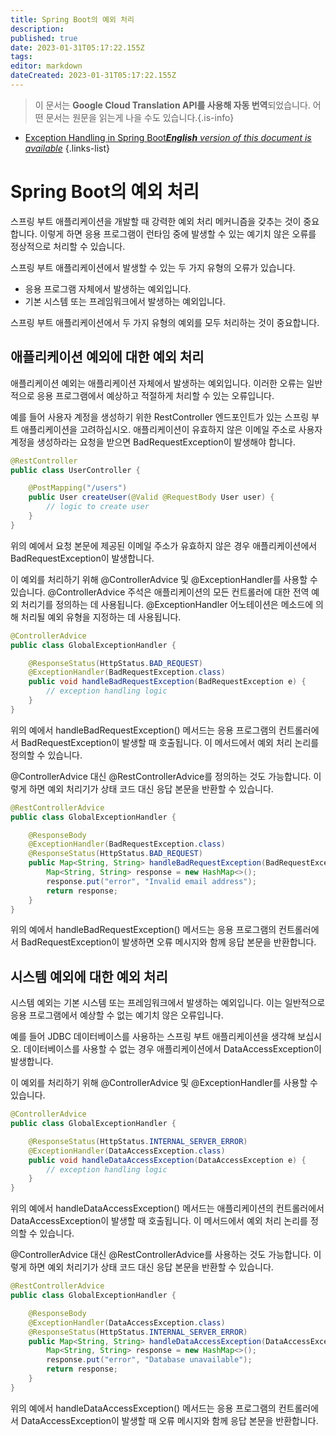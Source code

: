 ```yaml
---
title: Spring Boot의 예외 처리
description: 
published: true
date: 2023-01-31T05:17:22.155Z
tags: 
editor: markdown
dateCreated: 2023-01-31T05:17:22.155Z
---
```


> 이 문서는 **Google Cloud Translation API를 사용해 자동 번역**되었습니다.
어떤 문서는 원문을 읽는게 나을 수도 있습니다.{.is-info}
- [Exception Handling in Spring Boot***English** version of this document is available*](/en/Knowledge-base/Spring-Boot/exception-handling-in-spring-boot)
{.links-list}




# Spring Boot의 예외 처리

스프링 부트 애플리케이션을 개발할 때 강력한 예외 처리 메커니즘을 갖추는 것이 중요합니다. 이렇게 하면 응용 프로그램이 런타임 중에 발생할 수 있는 예기치 않은 오류를 정상적으로 처리할 수 있습니다.

스프링 부트 애플리케이션에서 발생할 수 있는 두 가지 유형의 오류가 있습니다.
- 응용 프로그램 자체에서 발생하는 예외입니다.
- 기본 시스템 또는 프레임워크에서 발생하는 예외입니다.

스프링 부트 애플리케이션에서 두 가지 유형의 예외를 모두 처리하는 것이 중요합니다.

## 애플리케이션 예외에 대한 예외 처리

애플리케이션 예외는 애플리케이션 자체에서 발생하는 예외입니다. 이러한 오류는 일반적으로 응용 프로그램에서 예상하고 적절하게 처리할 수 있는 오류입니다.

예를 들어 사용자 계정을 생성하기 위한 RestController 엔드포인트가 있는 스프링 부트 애플리케이션을 고려하십시오. 애플리케이션이 유효하지 않은 이메일 주소로 사용자 계정을 생성하라는 요청을 받으면 BadRequestException이 발생해야 합니다.

```java
@RestController
public class UserController {

    @PostMapping("/users")
    public User createUser(@Valid @RequestBody User user) {
        // logic to create user
    }
}
```

위의 예에서 요청 본문에 제공된 이메일 주소가 유효하지 않은 경우 애플리케이션에서 BadRequestException이 발생합니다.

 이 예외를 처리하기 위해 @ControllerAdvice 및 @ExceptionHandler를 사용할 수 있습니다. @ControllerAdvice 주석은 애플리케이션의 모든 컨트롤러에 대한 전역 예외 처리기를 정의하는 데 사용됩니다. @ExceptionHandler 어노테이션은 메소드에 의해 처리될 예외 유형을 지정하는 데 사용됩니다.

```java
@ControllerAdvice
public class GlobalExceptionHandler {

    @ResponseStatus(HttpStatus.BAD_REQUEST)
    @ExceptionHandler(BadRequestException.class)
    public void handleBadRequestException(BadRequestException e) {
        // exception handling logic
    }
}
```

위의 예에서 handleBadRequestException() 메서드는 응용 프로그램의 컨트롤러에서 BadRequestException이 발생할 때 호출됩니다. 이 메서드에서 예외 처리 논리를 정의할 수 있습니다.

@ControllerAdvice 대신 @RestControllerAdvice를 정의하는 것도 가능합니다. 이렇게 하면 예외 처리기가 상태 코드 대신 응답 본문을 반환할 수 있습니다.

```java
@RestControllerAdvice
public class GlobalExceptionHandler {

    @ResponseBody
    @ExceptionHandler(BadRequestException.class)
    @ResponseStatus(HttpStatus.BAD_REQUEST)
    public Map<String, String> handleBadRequestException(BadRequestException e) {
        Map<String, String> response = new HashMap<>();
        response.put("error", "Invalid email address");
        return response;
    }
}
```

위의 예에서 handleBadRequestException() 메서드는 응용 프로그램의 컨트롤러에서 BadRequestException이 발생하면 오류 메시지와 함께 응답 본문을 반환합니다.

## 시스템 예외에 대한 예외 처리

시스템 예외는 기본 시스템 또는 프레임워크에서 발생하는 예외입니다. 이는 일반적으로 응용 프로그램에서 예상할 수 없는 예기치 않은 오류입니다.

예를 들어 JDBC 데이터베이스를 사용하는 스프링 부트 애플리케이션을 생각해 보십시오. 데이터베이스를 사용할 수 없는 경우 애플리케이션에서 DataAccessException이 발생합니다.

이 예외를 처리하기 위해 @ControllerAdvice 및 @ExceptionHandler를 사용할 수 있습니다.

```java
@ControllerAdvice
public class GlobalExceptionHandler {

    @ResponseStatus(HttpStatus.INTERNAL_SERVER_ERROR)
    @ExceptionHandler(DataAccessException.class)
    public void handleDataAccessException(DataAccessException e) {
        // exception handling logic
    }
}
```

위의 예에서 handleDataAccessException() 메서드는 애플리케이션의 컨트롤러에서 DataAccessException이 발생할 때 호출됩니다. 이 메서드에서 예외 처리 논리를 정의할 수 있습니다.

@ControllerAdvice 대신 @RestControllerAdvice를 사용하는 것도 가능합니다. 이렇게 하면 예외 처리기가 상태 코드 대신 응답 본문을 반환할 수 있습니다.

```java
@RestControllerAdvice
public class GlobalExceptionHandler {

    @ResponseBody
    @ExceptionHandler(DataAccessException.class)
    @ResponseStatus(HttpStatus.INTERNAL_SERVER_ERROR)
    public Map<String, String> handleDataAccessException(DataAccessException e) {
        Map<String, String> response = new HashMap<>();
        response.put("error", "Database unavailable");
        return response;
    }
}
```

위의 예에서 handleDataAccessException() 메서드는 응용 프로그램의 컨트롤러에서 DataAccessException이 발생할 때 오류 메시지와 함께 응답 본문을 반환합니다.